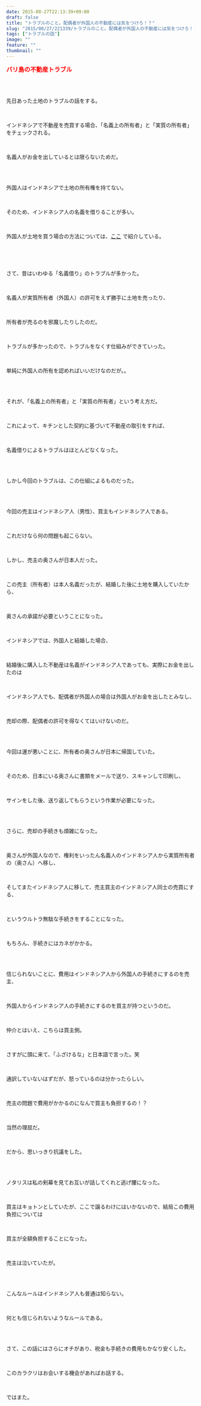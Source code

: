 ```yaml
---
date: 2015-08-27T22:13:39+09:00
draft: false
title: "トラブルのこと。配偶者が外国人の不動産には気をつけろ！？"
slug: "2015/08/27/221339/トラブルのこと。配偶者が外国人の不動産には気をつけろ！？"
tags: ["トラブルの話"]
image: ""
feature: ""
thumbnail: ""
---
```

<p><font color="#ff0000" size="3"><strong>バリ島の不動産トラブル</strong></font></p><br/><br/><p>先日あった土地のトラブルの話をする。</p><br/><p>インドネシアで不動産を売買する場合、「名義上の所有者」と「実質の所有者」をチェックされる。</p><br/><p>名義人がお金を出しているとは限らないためだ。</p><br/><br/><p>外国人はインドネシアで土地の所有権を持てない。</p><br/><p>そのため、インドネシア人の名義を借りることが多い。</p><br/><p>外国人が土地を買う場合の方法については、<a href="entry-12063533260.html" target="_blank">ここ</a> で紹介している。</p><br/><br/><br/><p>さて、昔はいわゆる「名義借り」のトラブルが多かった。</p><br/><p>名義人が実質所有者（外国人）の許可をえず勝手に土地を売ったり、</p><br/><p>所有者が売るのを邪魔したりしたのだ。</p><br/><p>トラブルが多かったので、トラブルをなくす仕組みができていった。</p><br/><p>単純に外国人の所有を認めればいいだけなのだが。。</p><br/><br/><p>それが、「名義上の所有者」と「実質の所有者」という考え方だ。</p><br/><p>これによって、キチンとした契約に基づいて不動産の取引をすれば、</p><br/><p>名義借りによるトラブルはほとんどなくなった。</p><br/><br/><p>しかし今回のトラブルは、この仕組によるものだった。</p><br/><br/><p>今回の売主はインドネシア人（男性）、買主もインドネシア人である。</p><br/><p>これだけなら何の問題も起こらない。</p><br/><p>しかし、売主の奥さんが日本人だった。</p><br/><p>この売主（所有者）は本人名義だったが、結婚した後に土地を購入していたから、</p><br/><p>奥さんの承諾が必要ということになった。</p><br/><p>インドネシアでは、外国人と結婚した場合、</p><br/><p>結婚後に購入した不動産は名義がインドネシア人であっても、実際にお金を出したのは</p><br/><p>インドネシア人でも、配偶者が外国人の場合は外国人がお金を出したとみなし、</p><br/><p>売却の際、配偶者の許可を得なくてはいけないのだ。</p><br/><br/><p>今回は運が悪いことに、所有者の奥さんが日本に帰国していた。</p><br/><p>そのため、日本にいる奥さんに書類をメールで送り、スキャンして印刷し、</p><br/><p>サインをした後、送り返してもらうという作業が必要になった。</p><br/><br/><p>さらに、売却の手続きも煩雑になった。</p><br/><p>奥さんが外国人なので、権利をいったん名義人のインドネシア人から実質所有者の（奥さん）へ移し、</p><br/><p>そしてまたインドネシア人に移して、売主買主のインドネシア人同士の売買にする、</p><br/><p>というウルトラ無駄な手続きをすることになった。</p><br/><p>もちろん、手続きにはカネがかかる。</p><br/><br/><p>信じられないことに、費用はインドネシア人から外国人の手続きにするのを売主、</p><br/><p>外国人からインドネシア人の手続きにするのを買主が持つというのだ。</p><br/><p>仲介とはいえ、こちらは買主側。</p><br/><p>さすがに頭に来て、「ふざけるな」と日本語で言った。笑</p><br/><p>通訳していないはずだが、怒っているのは分かったらしい。</p><br/><p>売主の問題で費用がかかるのになんで買主も負担するの！？</p><br/><p>当然の理屈だ。</p><br/><p>だから、思いっきり抗議をした。</p><br/><br/><p>ノタリスは私の剣幕を見てお互いが話してくれと逃げ腰になった。</p><br/><p>買主はキョトンとしていたが、ここで譲るわけにはいかないので、結局この費用負担については</p><br/><p>買主が全額負担することになった。</p><br/><p>売主は泣いていたが。</p><br/><br/><p>こんなルールはインドネシア人も普通は知らない。</p><br/><p>何とも信じられないようなルールである。</p><br/><br/><p>さて、この話にはさらにオチがあり、税金も手続きの費用もかなり安くした。</p><br/><p>このカラクリはお会いする機会があればお話する。</p><br/><p>ではまた。</p><br/><br/><br/><p><br/></p><br/><br/>

